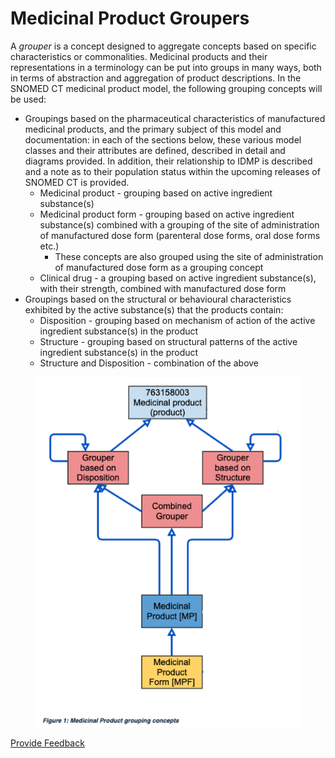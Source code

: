 # Medicinal Product Groupers

A _grouper_ is a concept designed to aggregate concepts based on specific characteristics or commonalities. Medicinal products and their representations in a terminology can be put into groups in many ways, both in terms of abstraction and aggregation of product descriptions. In the SNOMED CT medicinal product model, the following grouping concepts will be used:

* Groupings based on the pharmaceutical characteristics of manufactured medicinal products, and the primary subject of this model and documentation: in each of the sections below, these various model classes and their attributes are defined, described in detail and diagrams provided. In addition, their relationship to IDMP is described and a note as to their population status within the upcoming releases of SNOMED CT is provided.
  * Medicinal product - grouping based on active ingredient substance(s)
  * Medicinal product form - grouping based on active ingredient substance(s) combined with a grouping of the site of administration of manufactured dose form (parenteral dose forms, oral dose forms etc.)
    * These concepts are also grouped using the site of administration of manufactured dose form as a grouping concept
  * Clinical drug - a grouping based on active ingredient substance(s), with their strength, combined with manufactured dose form
* Groupings based on the structural or behavioural characteristics exhibited by the active substance(s) that the products contain:
  * Disposition - grouping based on mechanism of action of the active ingredient substance(s) in the product
  * Structure - grouping based on structural patterns of the active ingredient substance(s) in the product
  * Structure and Disposition - combination of the above

<figure><img src="../../../../../../.gitbook/assets/image (26) (1) (1).png" alt=""><figcaption></figcaption></figure>

<a href="https://docs.google.com/forms/d/e/1FAIpQLScTmbZIf0UEQwYDkY27EEWBkaiYkHSbR0_9DmFrMLXoQLyL7Q/viewform?usp=pp_url&#x26;entry.1767247133=SCT+Editorial+Guide&#x26;entry.670899847=Medicinal%20Product%20Groupers" class="button primary">Provide Feedback</a>
